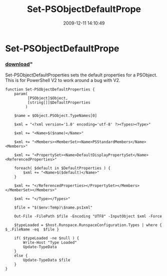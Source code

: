 ﻿---
pid:            1523
parent:         0
children:       
poster:         russellds
title:          Set-PSObjectDefaultPrope
date:           2009-12-11 14:10:49
format:         posh
---

# Set-PSObjectDefaultPrope

### [download](1523.ps1)"

Set-PSObjectDefaultProperties sets the default properties for a PSObject. This is for PowerShell V2 to work around a bug with V2.		

```posh
function Set-PSObjectDefaultProperties {
    param(
          [PSObject]$Object,
          [string[]]$DefaultProperties
         )
    
    $name = $Object.PSObject.TypeNames[0]     
    
    $xml = "<?xml version='1.0' encoding='utf-8' ?><Types><Type>"
    
    $xml += "<Name>$($name)</Name>"
    
    $xml += "<Members><MemberSet><Name>PSStandardMembers</Name><Members>"
    
    $xml += "<PropertySet><Name>DefaultDisplayPropertySet</Name><ReferencedProperties>"
    
    foreach( $default in $DefaultProperties ) {
        $xml += "<Name>$($default)</Name>"
    }
    
    $xml += "</ReferencedProperties></PropertySet></Members></MemberSet></Members>"

	$xml += "</Type></Types>"
    
    $file = "$($env:Temp)\$name.ps1xml"
    
    Out-File -FilePath $file -Encoding "UTF8" -InputObject $xml -Force
    
    $typeLoaded = $host.Runspace.RunspaceConfiguration.Types | where { $_.FileName -eq  $file }
    
    if( $typeLoaded -ne $null ) {
        Write-Host "Type Loaded"
        Update-TypeData
    }
    else {
        Update-TypeData $file
    }
}

```
